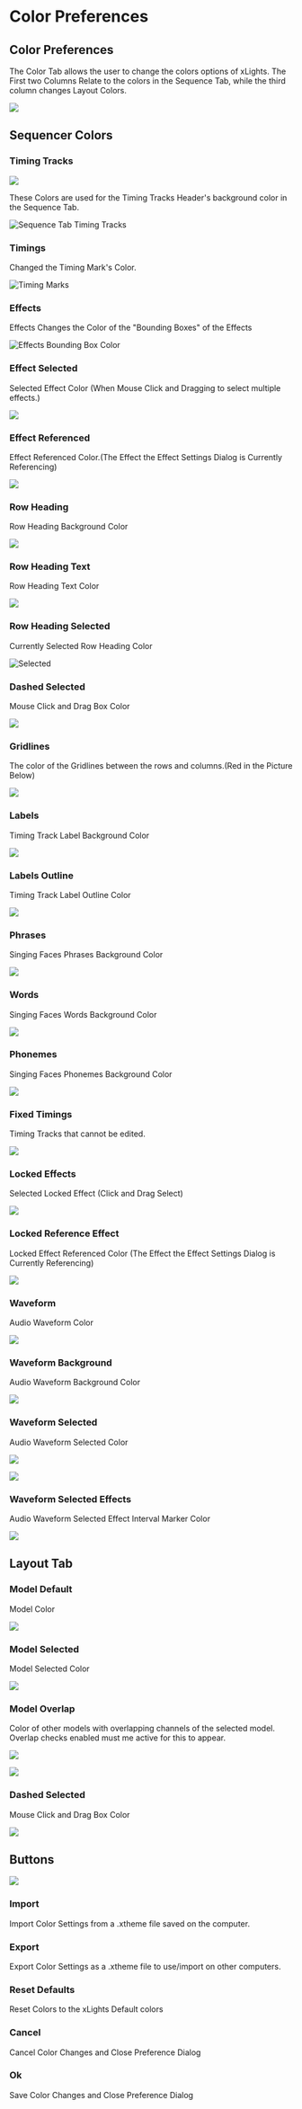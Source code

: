 # Color Preferences

## Color Preferences

The Color Tab allows the user to change the colors options of xLights. The First two Columns Relate to the colors in the Sequence Tab, while the third column changes Layout Colors.

![](../../../../.gitbook/assets/image%20%28787%29.png)

## Sequencer Colors

### Timing Tracks

![](../../../../.gitbook/assets/image%20%28630%29.png)

These Colors are used for the Timing Tracks Header's background color in the Sequence Tab.

![Sequence Tab Timing Tracks](../../../../.gitbook/assets/image%20%28638%29.png)

### Timings

Changed the Timing Mark's Color.

![Timing Marks](../../../../.gitbook/assets/image%20%28450%29.png)

### Effects

Effects Changes the Color of the "Bounding Boxes" of the Effects

![Effects Bounding Box Color](../../../../.gitbook/assets/image%20%28728%29.png)

### Effect Selected

Selected Effect Color \(When Mouse Click and Dragging to select multiple effects.\)

![](../../../../.gitbook/assets/image%20%28722%29.png)

### Effect Referenced

Effect Referenced Color.\(The Effect the Effect Settings Dialog is Currently Referencing\)

![](../../../../.gitbook/assets/image%20%28509%29.png)

### Row Heading

Row Heading Background Color

![](../../../../.gitbook/assets/image%20%28737%29.png)

### Row Heading Text

Row Heading Text Color

![](../../../../.gitbook/assets/image%20%28389%29.png)

### Row Heading Selected

Currently Selected Row Heading Color

![Selected](../../../../.gitbook/assets/image%20%286%29.png)

### Dashed Selected

Mouse Click and Drag Box Color

![](../../../../.gitbook/assets/image%20%28480%29.png)

### Gridlines

The color of the Gridlines between the rows and columns.\(Red in the Picture Below\)

![](../../../../.gitbook/assets/image%20%28197%29.png)

### Labels

Timing Track Label Background Color

![](../../../../.gitbook/assets/image%20%28354%29.png)

### Labels Outline

Timing Track Label Outline Color

![](../../../../.gitbook/assets/image%20%28157%29.png)

### Phrases

Singing Faces Phrases Background Color

![](../../../../.gitbook/assets/image-791.png)

### Words

Singing Faces Words Background Color

![](../../../../.gitbook/assets/image-782.png)

### Phonemes

Singing Faces Phonemes Background Color

![](../../../../.gitbook/assets/image%20%28242%29.png)

### Fixed Timings

Timing Tracks that cannot be edited.

![](../../../../.gitbook/assets/image%20%28608%29.png)

### Locked Effects

Selected Locked Effect \(Click and Drag Select\)

![](../../../../.gitbook/assets/image%20%28468%29.png)

### Locked Reference Effect

Locked Effect Referenced Color \(The Effect the Effect Settings Dialog is Currently Referencing\)

![](../../../../.gitbook/assets/image%20%28434%29.png)

### Waveform

Audio Waveform Color

![](../../../../.gitbook/assets/image%20%28631%29.png)

### Waveform Background

Audio Waveform Background Color

![](../../../../.gitbook/assets/image%20%28678%29.png)

### Waveform Selected

Audio Waveform Selected Color

![](../../../../.gitbook/assets/image%20%28678%29.png)

![](../../../../.gitbook/assets/image%20%28726%29.png)

### Waveform Selected Effects

Audio Waveform Selected Effect Interval Marker Color

![](../../../../.gitbook/assets/image%20%28505%29.png)

## Layout Tab

### Model Default

Model Color

![](../../../../.gitbook/assets/image%20%28783%29.png)

### Model Selected

Model Selected Color

![](../../../../.gitbook/assets/image%20%28802%29.png)

### Model Overlap

Color of other models with overlapping channels of the selected model. Overlap checks enabled must me active for this to appear.

![](../../../../.gitbook/assets/image%20%2859%29.png)

![](../../../../.gitbook/assets/image%20%28762%29.png)

### Dashed Selected

Mouse Click and Drag Box Color

![](../../../../.gitbook/assets/image%20%2876%29.png)

## Buttons

![](../../../../.gitbook/assets/image-757.png)

### Import

Import Color Settings from a .xtheme file saved on the computer.

### Export

Export Color Settings as a .xtheme file to use/import on other computers.

### Reset Defaults

Reset Colors to the xLights Default colors

### Cancel

Cancel Color Changes and Close Preference Dialog

### Ok

Save Color Changes and Close Preference Dialog

